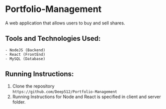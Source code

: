 # Portfolio-Management
A web application that allows users to buy and sell shares.<br />

## Tools and Technologies Used:
```
- NodeJS (Backend)
- React (FrontEnd)
- MySQL (Database)
```

## Running Instructions:
1. Clone the repository<br />
`https://github.com/Deep512/Portfolio-Management`<br />
2. Running Instructions for Node and React is specified in client and server folder.<br />
